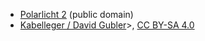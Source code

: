 * [Polarlicht 2](https://commons.wikimedia.org/wiki/File:Polarlicht_2.jpg) (public domain)
* [Kabelleger / David Gubler](https://commons.wikimedia.org/wiki/File:SBB_Re_4-4_II_and_Re_6-6_above_Erstfeld.jpg)>, [CC BY-SA 4.0](https://creativecommons.org/licenses/by-sa/4.0)
